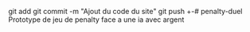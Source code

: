 git add
git commit -m "Ajout du code du site"
git push
+-# penalty-duel
Prototype de jeu de penalty face a une ia avec argent 
